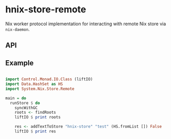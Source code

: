 hnix-store-remote
=================

Nix worker protocol implementation for interacting with remote Nix store
via `nix-daemon`.

## API

[System.Nix.Store.Remote]: ./src/System/Nix/Store/Remote.hs

## Example

```haskell

import Control.Monad.IO.Class (liftIO)
import Data.HashSet as HS
import System.Nix.Store.Remote

main = do
  runStore $ do
    syncWithGC
    roots <- findRoots
    liftIO $ print roots

    res <- addTextToStore "hnix-store" "test" (HS.fromList []) False
    liftIO $ print res
```
